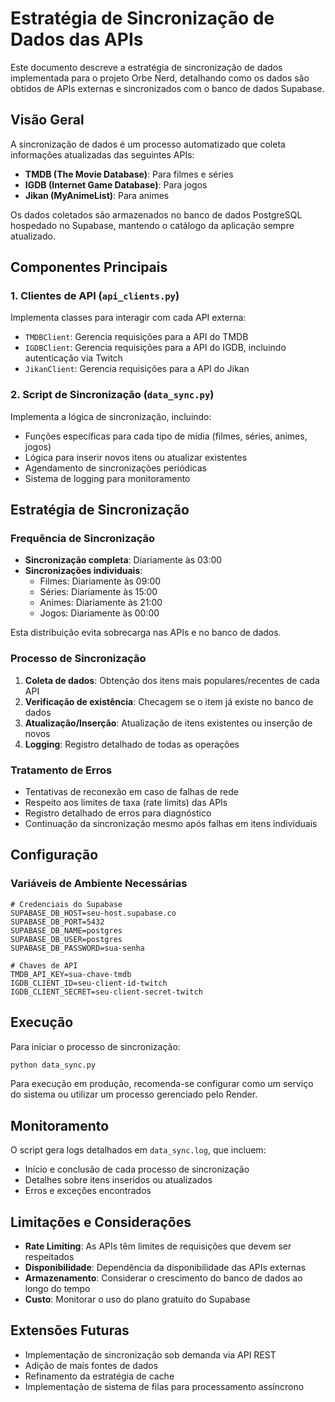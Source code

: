 # Estratégia de Sincronização de Dados das APIs

Este documento descreve a estratégia de sincronização de dados implementada para o projeto Orbe Nerd, detalhando como os dados são obtidos de APIs externas e sincronizados com o banco de dados Supabase.

## Visão Geral

A sincronização de dados é um processo automatizado que coleta informações atualizadas das seguintes APIs:

- **TMDB (The Movie Database)**: Para filmes e séries
- **IGDB (Internet Game Database)**: Para jogos
- **Jikan (MyAnimeList)**: Para animes

Os dados coletados são armazenados no banco de dados PostgreSQL hospedado no Supabase, mantendo o catálogo da aplicação sempre atualizado.

## Componentes Principais

### 1. Clientes de API (`api_clients.py`)

Implementa classes para interagir com cada API externa:

- `TMDBClient`: Gerencia requisições para a API do TMDB
- `IGDBClient`: Gerencia requisições para a API do IGDB, incluindo autenticação via Twitch
- `JikanClient`: Gerencia requisições para a API do Jikan

### 2. Script de Sincronização (`data_sync.py`)

Implementa a lógica de sincronização, incluindo:

- Funções específicas para cada tipo de mídia (filmes, séries, animes, jogos)
- Lógica para inserir novos itens ou atualizar existentes
- Agendamento de sincronizações periódicas
- Sistema de logging para monitoramento

## Estratégia de Sincronização

### Frequência de Sincronização

- **Sincronização completa**: Diariamente às 03:00
- **Sincronizações individuais**:
  - Filmes: Diariamente às 09:00
  - Séries: Diariamente às 15:00
  - Animes: Diariamente às 21:00
  - Jogos: Diariamente às 00:00

Esta distribuição evita sobrecarga nas APIs e no banco de dados.

### Processo de Sincronização

1. **Coleta de dados**: Obtenção dos itens mais populares/recentes de cada API
2. **Verificação de existência**: Checagem se o item já existe no banco de dados
3. **Atualização/Inserção**: Atualização de itens existentes ou inserção de novos
4. **Logging**: Registro detalhado de todas as operações

### Tratamento de Erros

- Tentativas de reconexão em caso de falhas de rede
- Respeito aos limites de taxa (rate limits) das APIs
- Registro detalhado de erros para diagnóstico
- Continuação da sincronização mesmo após falhas em itens individuais

## Configuração

### Variáveis de Ambiente Necessárias

```
# Credenciais do Supabase
SUPABASE_DB_HOST=seu-host.supabase.co
SUPABASE_DB_PORT=5432
SUPABASE_DB_NAME=postgres
SUPABASE_DB_USER=postgres
SUPABASE_DB_PASSWORD=sua-senha

# Chaves de API
TMDB_API_KEY=sua-chave-tmdb
IGDB_CLIENT_ID=seu-client-id-twitch
IGDB_CLIENT_SECRET=seu-client-secret-twitch
```

## Execução

Para iniciar o processo de sincronização:

```bash
python data_sync.py
```

Para execução em produção, recomenda-se configurar como um serviço do sistema ou utilizar um processo gerenciado pelo Render.

## Monitoramento

O script gera logs detalhados em `data_sync.log`, que incluem:

- Início e conclusão de cada processo de sincronização
- Detalhes sobre itens inseridos ou atualizados
- Erros e exceções encontrados

## Limitações e Considerações

- **Rate Limiting**: As APIs têm limites de requisições que devem ser respeitados
- **Disponibilidade**: Dependência da disponibilidade das APIs externas
- **Armazenamento**: Considerar o crescimento do banco de dados ao longo do tempo
- **Custo**: Monitorar o uso do plano gratuito do Supabase

## Extensões Futuras

- Implementação de sincronização sob demanda via API REST
- Adição de mais fontes de dados
- Refinamento da estratégia de cache
- Implementação de sistema de filas para processamento assíncrono